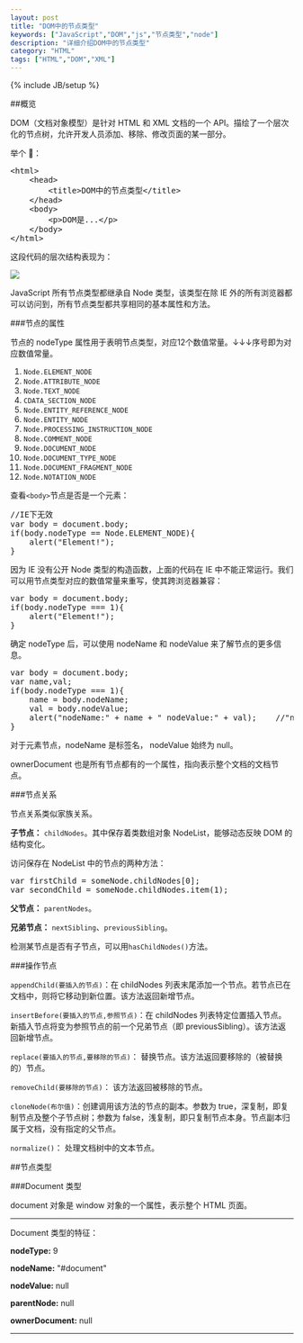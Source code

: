 ```yaml
---
layout: post
title: "DOM中的节点类型"
keywords: ["JavaScript","DOM","js","节点类型","node"]
description: "详细介绍DOM中的节点类型"
category: "HTML"
tags: ["HTML","DOM","XML"]
---
```

{% include JB/setup %}

##概览

DOM（文档对象模型）是针对 HTML 和 XML 文档的一个 API。描绘了一个层次化的节点树，允许开发人员添加、移除、修改页面的某一部分。

举个 🌰：

<pre>
&lt;html&gt;
	&lt;head&gt;
		&lt;title&gt;DOM中的节点类型&lt;/title&gt;
	&lt;/head&gt;
	&lt;body&gt;
		&lt;p&gt;DOM是...&lt;/p&gt;
	&lt;/body&gt;
&lt;/html&gt;
</pre>

这段代码的层次结构表现为：

![](http://cdn.saymagic.cn/o_1apsfda5311ce4v8jkt1c081ohv9.jpg)

JavaScript 所有节点类型都继承自 Node 类型，该类型在除 IE 外的所有浏览器都可以访问到，所有节点类型都共享相同的基本属性和方法。

###节点的属性

节点的 nodeType 属性用于表明节点类型，对应12个数值常量。↓↓↓序号即为对应数值常量。

1. <code class="txt">Node.ELEMENT_NODE</code>
2. `Node.ATTRIBUTE_NODE`
3. <code class="txt">Node.TEXT_NODE</code>
4. `CDATA_SECTION_NODE`
5. `Node.ENTITY_REFERENCE_NODE`
6. `Node.ENTITY_NODE`
7. `Node.PROCESSING_INSTRUCTION_NODE`
8. `Node.COMMENT_NODE`
9. <code class="txt">Node.DOCUMENT_NODE</code>
10. `Node.DOCUMENT_TYPE_NODE`
11. `Node.DOCUMENT_FRAGMENT_NODE`
12. `Node.NOTATION_NODE`

查看`<body>`节点是否是一个元素：

<pre>
//IE下无效
var body = document.body;
if(body.nodeType == Node.ELEMENT_NODE){
    alert("Element!");
}
</pre>

因为 IE 没有公开 Node 类型的构造函数，上面的代码在 IE 中不能正常运行。我们可以用节点类型对应的数值常量来重写，使其跨浏览器兼容：

<pre>
var body = document.body;
if(body.nodeType === 1){
    alert("Element!");
}
</pre>

确定 nodeType 后，可以使用 nodeName 和 nodeValue 来了解节点的更多信息。

<pre>
var body = document.body;
var name,val;
if(body.nodeType === 1){
    name = body.nodeName;
    val = body.nodeValue;
    alert("nodeName:" + name + " nodeValue:" + val);	//"nodeName: BODY nodeValue:null"
}
</pre>

对于元素节点，nodeName 是标签名， nodeValue 始终为 null。

ownerDocument 也是所有节点都有的一个属性，指向表示整个文档的文档节点。

###节点关系

节点关系类似家族关系。

**子节点：** `childNodes`。其中保存着类数组对象 NodeList，能够动态反映 DOM 的结构变化。

访问保存在 NodeList 中的节点的两种方法：

<pre>
var firstChild = someNode.childNodes[0];
var secondChild = someNode.childNodes.item(1);
</pre>

**父节点：** `parentNodes`。

**兄弟节点：** `nextSibling`、`previousSibling`。

检测某节点是否有子节点，可以用`hasChildNodes()`方法。

###操作节点

`appendChild(要插入的节点)`：在 childNodes 列表末尾添加一个节点。若节点已在文档中，则将它移动到新位置。该方法返回新增节点。

`insertBefore(要插入的节点,参照节点)`：在 childNodes 列表特定位置插入节点。新插入节点将变为参照节点的前一个兄弟节点（即 previousSibling）。该方法返回新增节点。

`replace(要插入的节点,要移除的节点)`： 替换节点。该方法返回要移除的（被替换的）节点。

`removeChild(要移除的节点)`： 该方法返回被移除的节点。

`cloneNode(布尔值)`：创建调用该方法的节点的副本。参数为 true，深复制，即复制节点及整个子节点树；参数为 false，浅复制，即只复制节点本身。节点副本归属于文档，没有指定的父节点。

`normalize()`： 处理文档树中的文本节点。

##节点类型

###Document 类型

document 对象是 window 对象的一个属性，表示整个 HTML 页面。

***

Document 类型的特征：

**nodeType:**	9

**nodeName:**	"#document"

**nodeValue:**	null

**parentNode:**	null

**ownerDocument:**	null

***
